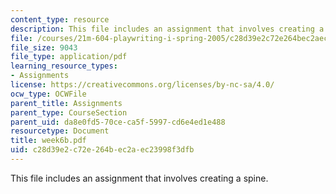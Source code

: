 ```yaml
---
content_type: resource
description: This file includes an assignment that involves creating a spine.
file: /courses/21m-604-playwriting-i-spring-2005/c28d39e2c72e264bec2aec23998f3dfb_week6b.pdf
file_size: 9043
file_type: application/pdf
learning_resource_types:
- Assignments
license: https://creativecommons.org/licenses/by-nc-sa/4.0/
ocw_type: OCWFile
parent_title: Assignments
parent_type: CourseSection
parent_uid: da8e0fd5-70ce-ca5f-5997-cd6e4ed1e488
resourcetype: Document
title: week6b.pdf
uid: c28d39e2-c72e-264b-ec2a-ec23998f3dfb
---
```

This file includes an assignment that involves creating a spine.